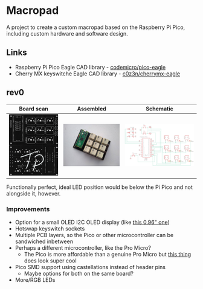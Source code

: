 # Macropad

A project to create a custom macropad based on the Raspberry Pi Pico, including custom hardware and software design.

## Links

* Raspberry Pi Pico Eagle CAD library - [codemicro/pico-eagle](https://github.com/codemicro/pico-eagle)
* Cherry MX keyswitche Eagle CAD library - [c0z3n/cherrymx-eagle](https://github.com/c0z3n/cherrymx-eagle)

## rev0

| **Board scan**                                               | **Assembled**                                                | **Schematic**                                                |
| ------------------------------------------------------------ | ------------------------------------------------------------ | ------------------------------------------------------------ |
| ![rev0 board scan](https://raw.githubusercontent.com/codemicro/macropad/master/.github/images/rev0scan.jpg) | ![rev0 assembled](https://raw.githubusercontent.com/codemicro/macropad/master/.github/images/rev0.png) | ![rev0 schematic](https://raw.githubusercontent.com/codemicro/macropad/master/.github/images/rev0schem.png) |

Functionally perfect, ideal LED position would be below the Pi Pico and not alongside it, however.

### Improvements

* Option for a small OLED I2C OLED display (like [this 0.96" one](https://www.amazon.co.uk/MakerHawk-Display-Module-128X64-Arduino/dp/B0777HHQDT/ref=sr_1_5?crid=BC8NAEW87Q8G&dchild=1&keywords=0.96+oled&qid=1613933637&sprefix=0.96%2Caps%2C174&sr=8-5))
* Hotswap keyswitch sockets
* Multiple PCB layers, so the Pico or other microcontroller can be sandwiched inbetween
* Perhaps a different microcontroller, like the Pro Micro?
  * The Pico is more affordable than a genuine Pro Micro but [this thing](https://www.sparkfun.com/products/15795) does look super cool
* Pico SMD support using castellations instead of header pins
  * Maybe options for both on the same board?
* More/RGB LEDs

